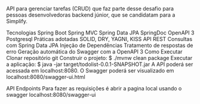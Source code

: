 API para gerenciar tarefas (CRUD) que faz parte desse desafio para pessoas desenvolvedoras backend júnior, que se candidatam para a Simplify.


Tecnologias
Spring Boot
Spring MVC
Spring Data JPA
SpringDoc OpenAPI 3
Postgresql
Práticas adotadas
SOLID, DRY, YAGNI, KISS
API REST
Consultas com Spring Data JPA
Injeção de Dependências
Tratamento de respostas de erro
Geração automática do Swagger com a OpenAPI 3
Como Executar
Clonar repositório git
Construir o projeto:
$ ./mvnw clean package
Executar a aplicação:
$ java -jar target/todolist-0.0.1-SNAPSHOT.jar
A API poderá ser acessada em localhost:8080. O Swagger poderá ser visualizado em localhost:8080/swagger-ui.html

API Endpoints
Para fazer as requisições é abrir a pagina local usando o swagger localhost:8080/swagger-ui

